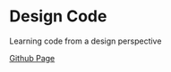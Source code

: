 # Design Code

Learning code from a design perspective

[Github Page](https://guobin211.github.io/design_code/)
